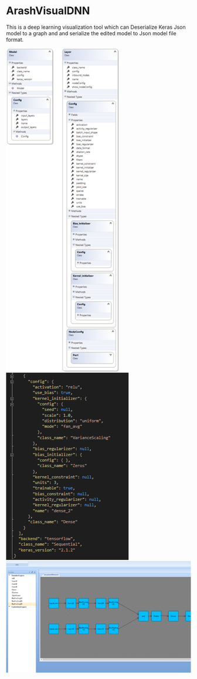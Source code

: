 # ArashVisualDNN
This is a deep learning visualization tool which can Deserialize Keras Json model to a graph and and serialize the edited model to Json model file format.


<img src="LayerAndModelClassObject.png" alt="Layer and Model" class="inline" width=308 height=882/>
<img src="Code.png" alt="Json" class="inline" />
<img src="deepVis.png" alt="DeepVis" class="inline" />

